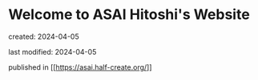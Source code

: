 # Welcome to ASAI Hitoshi's Website

created: 2024-04-05

last modified: 2024-04-05

published in [[https://asai.half-create.org/]]
